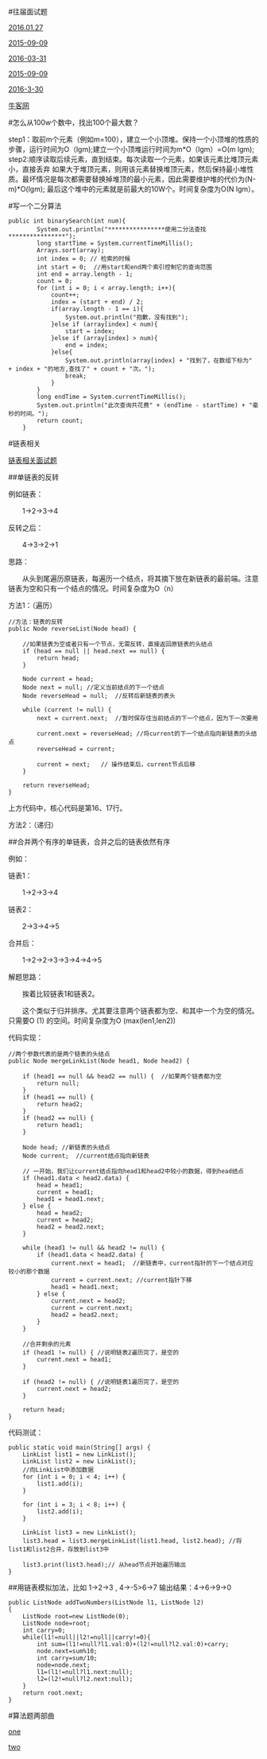 #往届面试题

[2016.01.27](http://www.jianshu.com/p/8ee1bcc0f15e)

[2015-09-09](http://www.100mian.com/mianshi/android/4211.html)

[2016-03-31](http://blog.csdn.net/theone10211024/article/details/51025022)

[2015-09-09](http://www.cnblogs.com/baokang/p/4828397.html)

[2016-3-30](http://tvbingo.cn/forum.php?mod=viewthread&tid=494)

[牛客网](http://www.nowcoder.com/)

#怎么从100w个数中，找出100个最大数？

step1：取前m个元素（例如m=100），建立一个小顶堆。保持一个小顶堆的性质的步骤，运行时间为O（lgm);建立一个小顶堆运行时间为m*O（lgm）=O(m lgm);       
step2:顺序读取后续元素，直到结束。每次读取一个元素，如果该元素比堆顶元素小，直接丢弃 
如果大于堆顶元素，则用该元素替换堆顶元素，然后保持最小堆性质。最坏情况是每次都需要替换掉堆顶的最小元素，因此需要维护堆的代价为(N-m)*O(lgm); 
最后这个堆中的元素就是前最大的10W个。时间复杂度为O(N lgm）。 

#写一个二分算法

    public int binarySearch(int num){  
            System.out.println("****************使用二分法查找****************");  
            long startTime = System.currentTimeMillis();  
            Arrays.sort(array);  
            int index = 0; // 检索的时候  
            int start = 0;  //用start和end两个索引控制它的查询范围  
            int end = array.length - 1;  
            count = 0;  
            for (int i = 0; i < array.length; i++){   
                count++;  
                index = (start + end) / 2;  
                if(array.length - 1 == i){  
                    System.out.println("抱歉，没有找到");  
                }else if (array[index] < num){  
                    start = index;  
                }else if (array[index] > num){  
                    end = index;  
                }else{  
                    System.out.println(array[index] + "找到了，在数组下标为" + index + "的地方,查找了" + count + "次。");  
                    break;  
                }  
            }  
            long endTime = System.currentTimeMillis();  
            System.out.println("此次查询共花费" + (endTime - startTime) + "毫秒的时间。");  
            return count;  
        }  

#链表相关

[链表相关面试题](http://www.cnblogs.com/smyhvae/p/4782595.html)

##单链表的反转

例如链表：

　　1->2->3->4

反转之后：

　　4->3->2->1

思路：

　　从头到尾遍历原链表，每遍历一个结点，将其摘下放在新链表的最前端。注意链表为空和只有一个结点的情况。时间复杂度为O（n） 

方法1：（遍历）

    //方法：链表的反转
    public Node reverseList(Node head) {

        //如果链表为空或者只有一个节点，无需反转，直接返回原链表的头结点
        if (head == null || head.next == null) {
            return head;
        }

        Node current = head;
        Node next = null; //定义当前结点的下一个结点
        Node reverseHead = null;  //反转后新链表的表头

        while (current != null) {
            next = current.next;  //暂时保存住当前结点的下一个结点，因为下一次要用

            current.next = reverseHead; //将current的下一个结点指向新链表的头结点
            reverseHead = current;  

            current = next;   // 操作结束后，current节点后移
        }

        return reverseHead;
    }
上方代码中，核心代码是第16、17行。

方法2：（递归）

##合并两个有序的单链表，合并之后的链表依然有序

例如：

链表1：

　　1->2->3->4

链表2：

　　2->3->4->5

合并后：

　　1->2->2->3->3->4->4->5

解题思路：

　　挨着比较链表1和链表2。

　　这个类似于归并排序。尤其要注意两个链表都为空、和其中一个为空的情况。只需要O (1) 的空间。时间复杂度为O (max(len1,len2))

代码实现：

    //两个参数代表的是两个链表的头结点
    public Node mergeLinkList(Node head1, Node head2) {

        if (head1 == null && head2 == null) {  //如果两个链表都为空
            return null;
        }
        if (head1 == null) {
            return head2;
        }
        if (head2 == null) {
            return head1;
        }

        Node head; //新链表的头结点
        Node current;  //current结点指向新链表

        // 一开始，我们让current结点指向head1和head2中较小的数据，得到head结点
        if (head1.data < head2.data) {
            head = head1;
            current = head1;
            head1 = head1.next;
        } else {
            head = head2;
            current = head2;
            head2 = head2.next;
        }

        while (head1 != null && head2 != null) {
            if (head1.data < head2.data) {
                current.next = head1;  //新链表中，current指针的下一个结点对应较小的那个数据
                current = current.next; //current指针下移
                head1 = head1.next;
            } else {
                current.next = head2;
                current = current.next;
                head2 = head2.next;
            }
        }

        //合并剩余的元素
        if (head1 != null) { //说明链表2遍历完了，是空的
            current.next = head1;
        }

        if (head2 != null) { //说明链表1遍历完了，是空的
            current.next = head2;
        }

        return head;
    }
    
代码测试：

    public static void main(String[] args) {
        LinkList list1 = new LinkList();
        LinkList list2 = new LinkList();
        //向LinkList中添加数据
        for (int i = 0; i < 4; i++) {
            list1.add(i);
        }

        for (int i = 3; i < 8; i++) {
            list2.add(i);
        }

        LinkList list3 = new LinkList();
        list3.head = list3.mergeLinkList(list1.head, list2.head); //将list1和list2合并，存放到list3中

        list3.print(list3.head);// 从head节点开始遍历输出
    } 
    
##用链表模拟加法，比如 1->2->3 , 4->-5>6->7 输出结果：4->6->9->0

    public ListNode addTwoNumbers(ListNode l1, ListNode l2)
    {
        ListNode root=new ListNode(0);
        ListNode node=root;
        int carry=0;
        while(l1!=null||l2!=null||carry!=0){
            int sum=(l1!=null?l1.val:0)+(l2!=null?l2.val:0)+carry;
            node.next=sum%10;
            int carry=sum/10;
            node=node.next;
            l1=(l1!=null?l1.next:null);
            l2=(l2!=null?l2.next:null);
        }
        return root.next;
    }
#算法题两部曲

[one](http://m.blog.csdn.net/article/details?id=50998853)

[two](http://m.blog.csdn.net/article/details?id=51003752)
